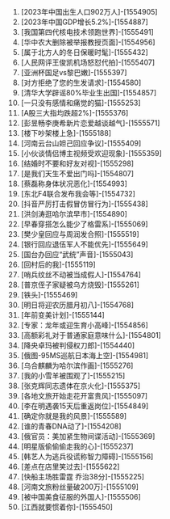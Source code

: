 
1. [2023年中国出生人口902万人]-[1554905]
1. [2023年中国GDP增长5.2%]-[1554887]
1. [我国第四代核电技术领跑世界]-[1555491]
1. [华中农大删除被举报教授页面]-[1554956]
1. [属于北方人的冬日保暖时髦]-[1555432]
1. [人民网评王俊凯机场怒怼代拍]-[1555407]
1. [亚洲杯国足vs黎巴嫩]-[1555397]
1. [对方拒绝了您的生发请求]-[1554580]
1. [清华大学辟谣80%毕业生出国]-[1554857]
1. [一只没有感情和痛觉的猫]-[1555253]
1. [A股三大指均跌超2%]-[1555376]
1. [彭昱畅李庚希新片恋爱越谈越气]-[1555571]
1. [楼下吵架楼上急]-[1555188]
1. [河南云台山妲己回应争议]-[1555409]
1. [小伙谈情侣博主视频受欢迎现象]-[1555359]
1. [结婚时不要和好友对视]-[1555298]
1. [是我们天生不爱出门吗]-[1554807]
1. [蔡磊称身体状况恶化]-[1554993]
1. [东北F4联合发布我会等]-[1554732]
1. [抖音严厉打击假冒仿冒行为]-[1555438]
1. [洪剑涛逛哈尔滨早市]-[1554890]
1. [早春穿搭怎么能少了格雷系]-[1555069]
1. [樊少皇回应与周润发合照]-[1555519]
1. [银行回应退伍军人不能优先]-[1555649]
1. [国台办回应“武统”声音]-[1555043]
1. [回村后的我]-[1555119]
1. [哨兵纹丝不动被当成假人]-[1554764]
1. [普京侄子家疑被乌方烧毁]-[1555261]
1. [铁头]-[1555469]
1. [明日将迎农历腊月初八]-[1554768]
1. [年前变美计划]-[1555144]
1. [专家：龙年或迎生育小高峰]-[1554856]
1. [高额彩礼对于普通家庭意味什么]-[1554801]
1. [降央卓玛被判侵权刀郎]-[1554440]
1. [俄图-95MS巡航日本海上空]-[1554981]
1. [乌合麒麟为哈尔滨作画]-[1555276]
1. [我的小雪羊被围观了]-[1555215]
1. [张克辉同志遗体在京火化]-[1555375]
1. [各地文旅开始走花开富贵风]-[1555097]
1. [李在明遇袭15天后重返岗位]-[1554849]
1. [确定你就是我的风景]-[1555589]
1. [谁的青春DNA动了]-[1554208]
1. [俄官员：美加紧生物间谍活动]-[1555369]
1. [明星版偷偷偷走我的心]-[1555237]
1. [韩艺人为逃兵役谎称智力障碍]-[1555156]
1. [差点在店里笑过去]-[1555622]
1. [快船主场胜雷霆 乔治38分]-[1555225]
1. [河南文旅粉丝量破200万]-[1555109]
1. [被中国美食征服的外国人]-[1555506]
1. [江西就要惯着你]-[1555450]